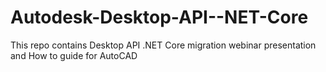 # Autodesk-Desktop-API--NET-Core
This repo contains Desktop API .NET Core migration webinar presentation and How to guide for AutoCAD
